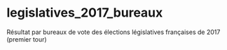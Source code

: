 # legislatives_2017_bureaux
Résultat par bureaux de vote des élections législatives françaises de 2017 (premier tour)
